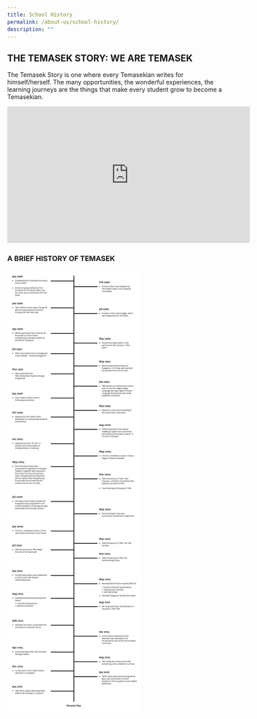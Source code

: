 ```yaml
---
title: School History
permalink: /about-us/school-history/
description: ""
---
```

## THE TEMASEK STORY: WE ARE TEMASEK


The Temasek Story is one where every Temasekian writes for himself/herself. The many opportunities, the wonderful experiences, the learning journeys are the things that make every student grow to become a Temasekian.

<iframe allowfullscreen="" allow="accelerometer; autoplay; clipboard-write; encrypted-media; gyroscope; picture-in-picture; web-share" frameborder="0" title="YouTube video player" src="https://www.youtube.com/embed/Jejlkym0IhU" height="315" width="560"></iframe>

### A BRIEF HISTORY OF TEMASEK

![](/images/sch%20history.jpg)
